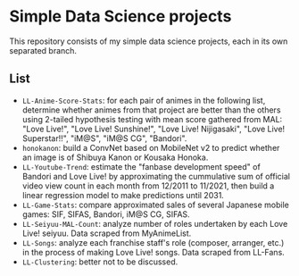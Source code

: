 # Simple Data Science projects

This repository consists of my simple data science projects, each in its own separated branch.

## List
- `LL-Anime-Score-Stats`: for each pair of animes in the following list, determine whether animes from that project are better than the others using 2-tailed hypothesis testing with mean score gathered from MAL: "Love Live!", "Love Live! Sunshine!", "Love Live! Nijigasaki", "Love Live! Superstar!!", "iM@S", "iM@S CG", "Bandori".
- `honokanon`: build a ConvNet based on MobileNet v2 to predict whether an image is of Shibuya Kanon or Kousaka Honoka.
- `LL-Youtube-Trend`: estimate the "fanbase development speed" of Bandori and Love Live! by approximating the cummulative sum of official video view count in each month from 12/2011 to 11/2021, then build a linear regression model to make predictions until 2031.
- `LL-Game-Stats`: compare approximated sales of several Japanese mobile games: SIF, SIFAS, Bandori, iM@S CG, SIFAS.
- `LL-Seiyuu-MAL-Count`: analyze number of roles undertaken by each Love Live! seiyuu. Data scraped from MyAnimeList.
- `LL-Songs`: analyze each franchise staff's role (composer, arranger, etc.) in the process of making Love Live! songs. Data scraped from LL-Fans.
- `LL-Clustering`: better not to be discussed.